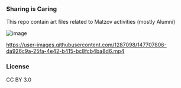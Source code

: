 ### Sharing is Caring
This repo contain art files related to Matzov activities (mostly Alumni)

![image](https://user-images.githubusercontent.com/1287098/147707678-c14bf761-d89e-4845-9426-b8b29685b0fd.png)


https://user-images.githubusercontent.com/1287098/147707806-da926c9a-25fa-4e42-b415-bc8fcb4ba8d6.mp4

### License
CC BY 3.0

